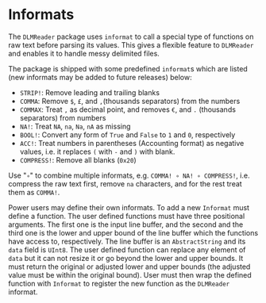 # Informats

The `DLMReader` package uses `informat` to call a special type of functions on raw text before parsing its values. This gives a flexible feature to `DLMReader` and enables it to handle messy delimited files.

The package is shipped with some predefined `informat`s which are listed (new informats may be added to future releases) below:

* `STRIP!`: Remove leading and trailing blanks
* `COMMA`: Remove `$`, `£`, and `,`(thousands separators) from the numbers
* `COMMAX`: Treat `,` as decimal point, and removes `€`, and `.` (thousands separators) from numbers
* `NA!`: Treat `NA`, `na`, `Na`, `nA` as missing
* `BOOL!`: Convert any form of `True` and `False` to `1` and `0`, respectively
* `ACC!`: Treat numbers in parentheses (Accounting format) as negative values, i.e. it replaces `(` with `-` and `)` with blank.
* `COMPRESS!`: Remove all blanks (`0x20`)

Use "`∘`" to combine multiple informats, e.g. `COMMA! ∘ NA! ∘ COMPRESS!`, i.e. compress the raw text first, remove `na` characters, and for the rest treat them as `COMMA!`.

Power users may define their own informats. To add a new `Informat` must define a function. The user defined functions must have three positional arguments. The first one is the input line buffer, and the second and the third one is the lower and upper bound of the line buffer which the functions have access to, respectively. The line buffer is an `AbstractString` and its `data` field is `UInt8`. The user defined function can replace any element of `data` but it can not resize it or go beyond the lower and upper bounds. It must return the original or adjusted lower and upper bounds (the adjusted value must be within the original bound). User must then wrap the defined function with `Informat` to register the new function as the `DLMReader` informat.
